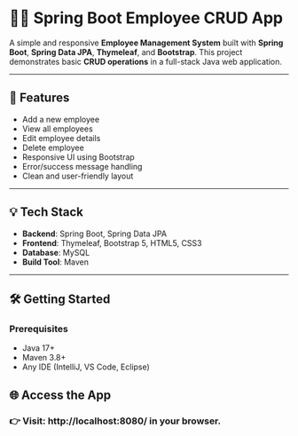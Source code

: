 # 🧑‍💼 Spring Boot Employee CRUD App

A simple and responsive **Employee Management System** built with **Spring Boot**, **Spring Data JPA**, **Thymeleaf**, and **Bootstrap**. This project demonstrates basic **CRUD operations** in a full-stack Java web application.

---

## 🚀 Features

- Add a new employee
- View all employees
- Edit employee details
- Delete employee
- Responsive UI using Bootstrap
- Error/success message handling
- Clean and user-friendly layout

---

## 💡 Tech Stack

- **Backend**: Spring Boot, Spring Data JPA
- **Frontend**: Thymeleaf, Bootstrap 5, HTML5, CSS3
- **Database**: MySQL
- **Build Tool**: Maven

---


## 🛠️ Getting Started

### Prerequisites

- Java 17+
- Maven 3.8+
- Any IDE (IntelliJ, VS Code, Eclipse)

## 🌐 Access the App
### 👉 Visit: http://localhost:8080/ in your browser.

